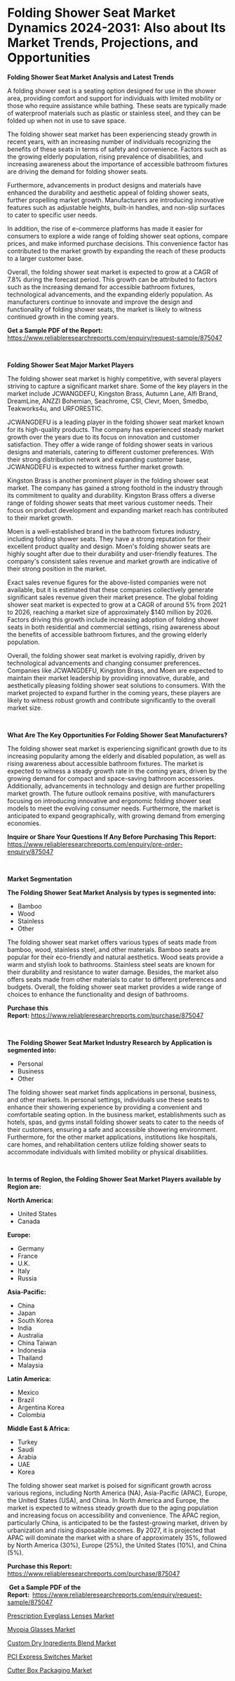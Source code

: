 <p><h1>Folding Shower Seat Market Dynamics 2024-2031: Also about Its Market Trends, Projections, and Opportunities</h1></p><p><strong>Folding Shower Seat Market Analysis and Latest Trends</strong></p>
<p><p>A folding shower seat is a seating option designed for use in the shower area, providing comfort and support for individuals with limited mobility or those who require assistance while bathing. These seats are typically made of waterproof materials such as plastic or stainless steel, and they can be folded up when not in use to save space.</p><p>The folding shower seat market has been experiencing steady growth in recent years, with an increasing number of individuals recognizing the benefits of these seats in terms of safety and convenience. Factors such as the growing elderly population, rising prevalence of disabilities, and increasing awareness about the importance of accessible bathroom fixtures are driving the demand for folding shower seats.</p><p>Furthermore, advancements in product designs and materials have enhanced the durability and aesthetic appeal of folding shower seats, further propelling market growth. Manufacturers are introducing innovative features such as adjustable heights, built-in handles, and non-slip surfaces to cater to specific user needs.</p><p>In addition, the rise of e-commerce platforms has made it easier for consumers to explore a wide range of folding shower seat options, compare prices, and make informed purchase decisions. This convenience factor has contributed to the market growth by expanding the reach of these products to a larger customer base.</p><p>Overall, the folding shower seat market is expected to grow at a CAGR of 7.8% during the forecast period. This growth can be attributed to factors such as the increasing demand for accessible bathroom fixtures, technological advancements, and the expanding elderly population. As manufacturers continue to innovate and improve the design and functionality of folding shower seats, the market is likely to witness continued growth in the coming years.</p></p>
<p><strong>Get a Sample PDF of the Report:&nbsp;</strong> <a href="https://www.reliableresearchreports.com/enquiry/request-sample/875047">https://www.reliableresearchreports.com/enquiry/request-sample/875047</a></p>
<p>&nbsp;</p>
<p><strong>Folding Shower Seat Major Market Players</strong></p>
<p><p>The folding shower seat market is highly competitive, with several players striving to capture a significant market share. Some of the key players in the market include JCWANGDEFU, Kingston Brass, Autumn Lane, Alfi Brand, DreamLine, ANZZI Bohemian, Seachrome, CSI, Clevr, Moen, Smedbo, Teakworks4u, and URFORESTIC.</p><p>JCWANGDEFU is a leading player in the folding shower seat market known for its high-quality products. The company has experienced steady market growth over the years due to its focus on innovation and customer satisfaction. They offer a wide range of folding shower seats in various designs and materials, catering to different customer preferences. With their strong distribution network and expanding customer base, JCWANGDEFU is expected to witness further market growth.</p><p>Kingston Brass is another prominent player in the folding shower seat market. The company has gained a strong foothold in the industry through its commitment to quality and durability. Kingston Brass offers a diverse range of folding shower seats that meet various customer needs. Their focus on product development and expanding market reach has contributed to their market growth.</p><p>Moen is a well-established brand in the bathroom fixtures industry, including folding shower seats. They have a strong reputation for their excellent product quality and design. Moen's folding shower seats are highly sought after due to their durability and user-friendly features. The company's consistent sales revenue and market growth are indicative of their strong position in the market.</p><p>Exact sales revenue figures for the above-listed companies were not available, but it is estimated that these companies collectively generate significant sales revenue given their market presence. The global folding shower seat market is expected to grow at a CAGR of around 5% from 2021 to 2026, reaching a market size of approximately $140 million by 2026. Factors driving this growth include increasing adoption of folding shower seats in both residential and commercial settings, rising awareness about the benefits of accessible bathroom fixtures, and the growing elderly population.</p><p>Overall, the folding shower seat market is evolving rapidly, driven by technological advancements and changing consumer preferences. Companies like JCWANGDEFU, Kingston Brass, and Moen are expected to maintain their market leadership by providing innovative, durable, and aesthetically pleasing folding shower seat solutions to consumers. With the market projected to expand further in the coming years, these players are likely to witness robust growth and contribute significantly to the overall market size.</p></p>
<p>&nbsp;</p>
<p><strong>What Are The Key Opportunities For Folding Shower Seat Manufacturers?</strong></p>
<p><p>The folding shower seat market is experiencing significant growth due to its increasing popularity among the elderly and disabled population, as well as rising awareness about accessible bathroom fixtures. The market is expected to witness a steady growth rate in the coming years, driven by the growing demand for compact and space-saving bathroom accessories. Additionally, advancements in technology and design are further propelling market growth. The future outlook remains positive, with manufacturers focusing on introducing innovative and ergonomic folding shower seat models to meet the evolving consumer needs. Furthermore, the market is anticipated to expand geographically, with growing demand from emerging economies.</p></p>
<p><strong>Inquire or Share Your Questions If Any Before Purchasing This Report:</strong> <a href="https://www.reliableresearchreports.com/enquiry/pre-order-enquiry/875047">https://www.reliableresearchreports.com/enquiry/pre-order-enquiry/875047</a></p>
<p>&nbsp;</p>
<p><strong>Market Segmentation</strong></p>
<p><strong>The Folding Shower Seat Market Analysis by types is segmented into:</strong></p>
<p><ul><li>Bamboo</li><li>Wood</li><li>Stainless</li><li>Other</li></ul></p>
<p><p>The folding shower seat market offers various types of seats made from bamboo, wood, stainless steel, and other materials. Bamboo seats are popular for their eco-friendly and natural aesthetics. Wood seats provide a warm and stylish look to bathrooms. Stainless steel seats are known for their durability and resistance to water damage. Besides, the market also offers seats made from other materials to cater to different preferences and budgets. Overall, the folding shower seat market provides a wide range of choices to enhance the functionality and design of bathrooms.</p></p>
<p><strong>Purchase this Report:&nbsp;</strong><a href="https://www.reliableresearchreports.com/purchase/875047">https://www.reliableresearchreports.com/purchase/875047</a></p>
<p>&nbsp;</p>
<p><strong>The Folding Shower Seat Market Industry Research by Application is segmented into:</strong></p>
<p><ul><li>Personal</li><li>Business</li><li>Other</li></ul></p>
<p><p>The folding shower seat market finds applications in personal, business, and other markets. In personal settings, individuals use these seats to enhance their showering experience by providing a convenient and comfortable seating option. In the business market, establishments such as hotels, spas, and gyms install folding shower seats to cater to the needs of their customers, ensuring a safe and accessible showering environment. Furthermore, for the other market applications, institutions like hospitals, care homes, and rehabilitation centers utilize folding shower seats to accommodate individuals with limited mobility or physical disabilities.</p></p>
<p>&nbsp;</p>
<p><strong>In terms of Region, the Folding Shower Seat Market Players available by Region are:</strong></p>
<p>
    <p> <strong> North America: </strong>
        <ul>
            <li>United States</li>
            <li>Canada</li>
        </ul>
        </p> 
    <p> <strong> Europe: </strong>
        <ul>
            <li>Germany</li>
            <li>France</li>
            <li>U.K.</li>
            <li>Italy</li>
            <li>Russia</li>
        </ul>
        </p> 
    <p> <strong> Asia-Pacific: </strong>
        <ul>
            <li>China</li>
            <li>Japan</li>
            <li>South Korea</li>
            <li>India</li>
            <li>Australia</li>
            <li>China Taiwan</li>
            <li>Indonesia</li>
            <li>Thailand</li>
            <li>Malaysia</li>
        </ul>
        </p> 
    <p> <strong> Latin America: </strong>
        <ul>
            <li>Mexico</li>
            <li>Brazil</li>
            <li>Argentina Korea</li>
            <li>Colombia</li>
        </ul>
        </p> 
    <p> <strong> Middle East & Africa: </strong>
        <ul>
            <li>Turkey</li>
            <li>Saudi</li>
            <li>Arabia</li>
            <li>UAE</li>
            <li>Korea</li>
        </ul>
    </p>
    </p>
<p><p>The folding shower seat market is poised for significant growth across various regions, including North America (NA), Asia-Pacific (APAC), Europe, the United States (USA), and China. In North America and Europe, the market is expected to witness steady growth due to the aging population and increasing focus on accessibility and convenience. The APAC region, particularly China, is anticipated to be the fastest-growing market, driven by urbanization and rising disposable incomes. By 2027, it is projected that APAC will dominate the market with a share of approximately 35%, followed by North America (30%), Europe (25%), the United States (10%), and China (5%).</p></p>
<p><strong>Purchase this Report: </strong><a href="https://www.reliableresearchreports.com/purchase/875047">https://www.reliableresearchreports.com/purchase/875047</a></p>
<p>&nbsp;<strong>Get a Sample PDF of the Report:&nbsp;&nbsp;</strong><a href="https://www.reliableresearchreports.com/enquiry/request-sample/875047">https://www.reliableresearchreports.com/enquiry/request-sample/875047</a></p>
<p><strong></strong></p>
<p><p><a href="https://medium.com/p/f2d97fbc4a84/edit">Prescription Eyeglass Lenses Market</a></p><p><a href="https://medium.com/p/b49be3e32dbc/edit">Myopia Glasses Market</a></p><p><a href="https://github.com/derrinmiltonellis35gcl/Market-Research-Report-List-1/blob/main/custom-dry-ingredients-blend-market.md">Custom Dry Ingredients Blend Market</a></p><p><a href="https://medium.com/p/9ec6bc492835/edit">PCI Express Switches Market</a></p><p><a href="https://github.com/eeaveuhhh/Market-Research-Report-List-1/blob/main/cutter-box-packaging-market.md">Cutter Box Packaging Market</a></p></p>